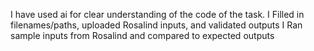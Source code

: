 I have used ai for clear understanding of the code of the task.
I Filled in filenames/paths, uploaded Rosalind inputs, and validated outputs
I Ran sample inputs from Rosalind and compared to expected outputs
